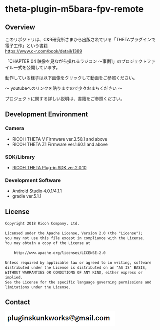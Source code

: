 # theta-plugin-m5bara-fpv-remote

## Overview
このリポジトリは、C&R研究所さまから出版されている「THETAプラグインで電子工作」という書籍<br>
https://www.c-r.com/book/detail/1389

「CHAPTER 04 映像を見ながら操れるラジコン ～事例1」のプロジェクトファイル一式を公開しています。


動作している様子は以下画像をクリックして動画をご参照ください。


～ youtubeへのリンクを貼りますので少々おまちください ～


プロジェクトに関する詳しい説明は、書籍をご参照ください。


## Development Environment

### Camera
* RICOH THETA V Firmware ver.3.50.1 and above
* RICOH THETA Z1 Firmware ver.1.60.1 and above

### SDK/Library
* [RICOH THETA Plug-in SDK ver.2.0.10](https://github.com/ricohapi/theta-plugin-sdk)

### Development Software
* Android Studio 4.0.1/4.1.1
* gradle ver.5.1.1


## License

```
Copyright 2018 Ricoh Company, Ltd.

Licensed under the Apache License, Version 2.0 (the "License");
you may not use this file except in compliance with the License.
You may obtain a copy of the License at

    http://www.apache.org/licenses/LICENSE-2.0

Unless required by applicable law or agreed to in writing, software
distributed under the License is distributed on an "AS IS" BASIS,
WITHOUT WARRANTIES OR CONDITIONS OF ANY KIND, either express or implied.
See the License for the specific language governing permissions and
limitations under the License.
```

## Contact
![Contact](img/contact.png)

